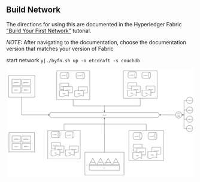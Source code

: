 ## Build Network

The directions for using this are documented in the Hyperledger Fabric
["Build Your First Network"](http://hyperledger-fabric.readthedocs.io/en/latest/build_network.html) tutorial.

*NOTE:* After navigating to the documentation, choose the documentation version that matches your version of Fabric

start network `y|./byfn.sh up -o etcdraft -s couchdb`  

![avatar](network.png)